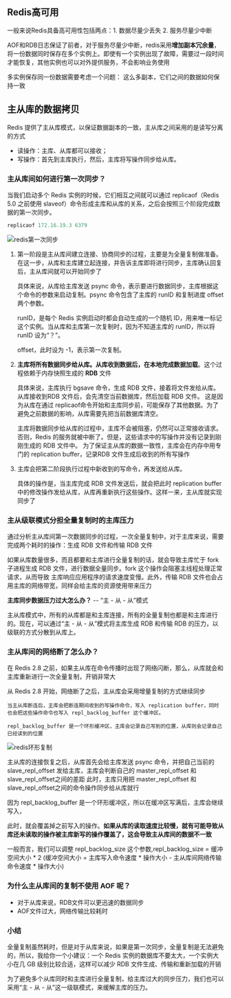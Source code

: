 ## Redis高可用
一般来说Redis具备高可用性包括两点：1. 数据尽量少丢失  2. 服务尽量少中断

AOF和RDB日志保证了前者，对于服务尽量少中断，redis采用**增加副本冗余量**，将一份数据同时保存在多个实例上。即使有一个实例出现了故障，需要过一段时间才能恢复，其他实例也可以对外提供服务，不会影响业务使用

多实例保存同一份数据需要考虑一个问题： 这么多副本，它们之间的数据如何保持一致

## 主从库的数据拷贝

Redis 提供了主从库模式，以保证数据副本的一致，主从库之间采用的是读写分离的方式

- 读操作：主库、从库都可以接收；
- 写操作：首先到主库执行，然后，主库将写操作同步给从库。

### 主从库间如何进行第一次同步？

当我们启动多个 Redis 实例的时候，它们相互之间就可以通过 replicaof（Redis 5.0 之前使用 slaveof）命令形成主库和从库的关系，之后会按照三个阶段完成数据的第一次同步。

```java
replicaof 172.16.19.3 6379
```

![redis第一次同步](https://blog-images12.oss-cn-beijing.aliyuncs.com/redis%E4%B8%BB%E4%BB%8E%E5%90%8C%E6%AD%A5.jpg)

1. 第一阶段是主从库间建立连接、协商同步的过程，主要是为全量复制做准备。在这一步，从库和主库建立起连接，并告诉主库即将进行同步，主库确认回复后，主从库间就可以开始同步了
    
    具体来说，从库给主库发送 psync 命令，表示要进行数据同步，主库根据这个命令的参数来启动复制。psync 命令包含了主库的 runID 和复制进度 offset 两个参数。
    
    runID，是每个 Redis 实例启动时都会自动生成的一个随机 ID，用来唯一标记这个实例。当从库和主库第一次复制时，因为不知道主库的 runID，所以将 runID 设为“？”。
    
    offset，此时设为 -1，表示第一次复制。

2. **主库将所有数据同步给从库。从库收到数据后，在本地完成数据加载**。这个过程依赖于内存快照生成的 **RDB** 文件

    具体来说，主库执行 bgsave 命令，生成 RDB 文件，接着将文件发给从库。从库接收到RDB 文件后，会先清空当前数据库，然后加载 RDB 文件。
    这是因为从库在通过 replicaof命令开始和主库同步前，可能保存了其他数据。为了避免之前数据的影响，从库需要先把当前数据库清空。
    
    主库将数据同步给从库的过程中，主库不会被阻塞，仍然可以正常接收请求。否则，Redis 的服务就被中断了。但是，这些请求中的写操作并没有记录到刚刚生成的 RDB 文件中。
    为了保证主从库的数据一致性，主库会在内存中用专门的 replication buffer，记录RDB 文件生成后收到的所有写操作
    
3. 主库会把第二阶段执行过程中新收到的写命令，再发送给从库。

    具体的操作是，当主库完成 RDB 文件发送后，就会把此时 replication buffer 中的修改操作发给从库，从库再重新执行这些操作。这样一来，主从库就实现同步了
    
### 主从级联模式分担全量复制时的主库压力

通过分析主从库间第一次数据同步的过程，一次全量复制中，对于主库来说，需要完成两个耗时的操作：生成 RDB 文件和传输 RDB 文件

如果从库数量很多，而且都要和主库进行全量复制的话，就会导致主库忙于 fork 子进程生成 RDB 文件，进行数据全量同步。fork 这个操作会阻塞主线程处理正常请求，从而导致
主库响应应用程序的请求速度变慢。此外，传输 RDB 文件也会占用主库的网络带宽，同样会给主库的资源使用带来压力

**主库同步数据压力过大怎么办？** -- “主 - 从 - 从”模式

主从库模式中，所有的从库都是和主库连接，所有的全量复制也都是和主库进行的。现在，可以通过“主 - 从 - 从”模式将主库生成 RDB 和传输 RDB 的压力，以级联的方式分散到从库上。

### 主从库间的网络断了怎么办？

在 Redis 2.8 之前，如果主从库在命令传播时出现了网络闪断，那么，从库就会和主库重新进行一次全量复制，开销非常大

从 Redis 2.8 开始，网络断了之后，主从库会采用增量复制的方式继续同步

    当主从库断连后，主库会把断连期间收到的写操作命令，写入 replication buffer，同时也会把这些操作命令也写入 repl_backlog_buffer 这个缓冲区。
    
    repl_backlog_buffer 是一个环形缓冲区，主库会记录自己写到的位置，从库则会记录自己已经读到的位置
    
![redis环形复制](https://blog-images12.oss-cn-beijing.aliyuncs.com/redis%E7%8E%AF%E5%BD%A2%E5%A4%8D%E5%88%B6.jpg)

主从库的连接恢复之后，从库首先会给主库发送 psync 命令，并把自己当前的slave_repl_offset 发给主库，主库会判断自己的 master_repl_offset 和 slave_repl_offset之间的差距
此时，主库只用把 master_repl_offset 和 slave_repl_offset之间的命令操作同步给从库就行

因为 repl_backlog_buffer 是一个环形缓冲区，所以在缓冲区写满后，主库会继续写入，

此时，就会覆盖掉之前写入的操作。**如果从库的读取速度比较慢，就有可能导致从库还未读取的操作被主库新写的操作覆盖了，这会导致主从库间的数据不一致**

一般而言，我们可以调整 repl_backlog_size 这个参数,repl_backlog_size = 缓冲空间大小 * 2   (缓冲空间大小 = 主库写入命令速度 * 操作大小 - 主从库间网络传输命令速度 * 操作大小)

### 为什么主从库间的复制不使用 AOF 呢？

- 对于从库来说，RDB文件可以更迅速的数据同步 
- AOF文件过大，网络传输比较耗时

### 小结

全量复制虽然耗时，但是对于从库来说，如果是第一次同步，全量复制是无法避免的，所以，我给你一个小建议：一个 Redis 实例的数据库不要太大，一个实例大小在几 GB 级别比较合适，这样可以减少 RDB 文件生成、传输和重新加载的开销

为了避免多个从库同时和主库进行全量复制，给主库过大的同步压力，我们也可以采用“主 - 从 - 从”这一级联模式，来缓解主库的压力。